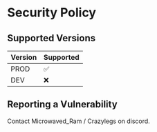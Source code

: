 # Security Policy

## Supported Versions

| Version | Supported          |
| ------- | ------------------ |
| PROD    | :white_check_mark: |
| DEV     | :x:                |

## Reporting a Vulnerability

Contact Microwaved_Ram / Crazylegs on discord.
